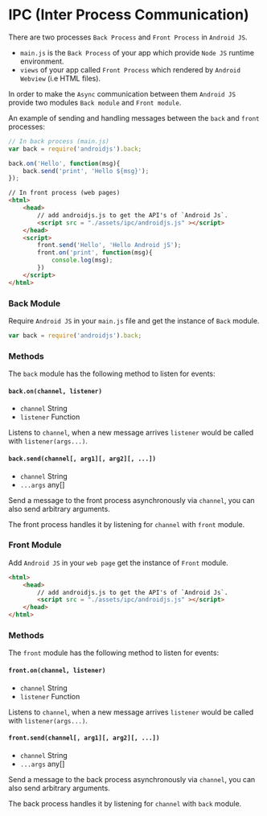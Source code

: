 # IPC (Inter Process Communication)
There are two processes `Back Process` and `Front Process` in `Android JS`.
- `main.js` is the `Back Process` of your app which provide `Node JS` runtime environment.
- `views` of your app called `Front Process` which rendered by `Android Webview` (i.e HTML files).

In order to make the `Async` communication between them `Android JS` provide two modules `Back module` and `Front module`.

An example of sending and handling messages between the `back` and `front` processes:
```js
// In back process (main.js)
var back = require('androidjs').back;

back.on('Hello', function(msg){
    back.send('print', 'Hello ${msg}');
});
```

```html
// In front process (web pages)
<html>
    <head>
        // add androidjs.js to get the API's of `Android Js`.
        <script src = "./assets/ipc/androidjs.js" ></script>
    </head>
    <script>
        front.send('Hello', 'Hello Android jS');
        front.on('print', function(msg){
            console.log(msg);
        })
    </script>
</html>
```

### Back Module
Require `Android JS` in your `main.js` file and get the instance of `Back` module.

```js
var back = require('androidjs').back;
```

### Methods
The `back` module has the following method to listen for events:

#### `back.on(channel, listener)`
- `channel` String
- `listener` Function

Listens to `channel`, when a new message arrives `listener` would be called with `listener(args...)`.

#### `back.send(channel[, arg1][, arg2][, ...])`
- `channel` String
- `...args` any[]

Send a message to the front process asynchronously via `channel`, you can also send arbitrary arguments.

The front process handles it by listening for `channel` with `front` module.


### Front Module
Add `Android JS` in your `web page` get the instance of `Front` module.

```html
<html>
    <head>
        // add androidjs.js to get the API's of `Android Js`.
        <script src = "./assets/ipc/androidjs.js" ></script>
    </head>
</html>
```

### Methods
The `front` module has the following method to listen for events:

#### `front.on(channel, listener)`
- `channel` String
- `listener` Function

Listens to `channel`, when a new message arrives `listener` would be called with `listener(args...)`.

#### `front.send(channel[, arg1][, arg2][, ...])`
- `channel` String
- `...args` any[]

Send a message to the back process asynchronously via `channel`, you can also send arbitrary arguments.

The back process handles it by listening for `channel` with `back` module.